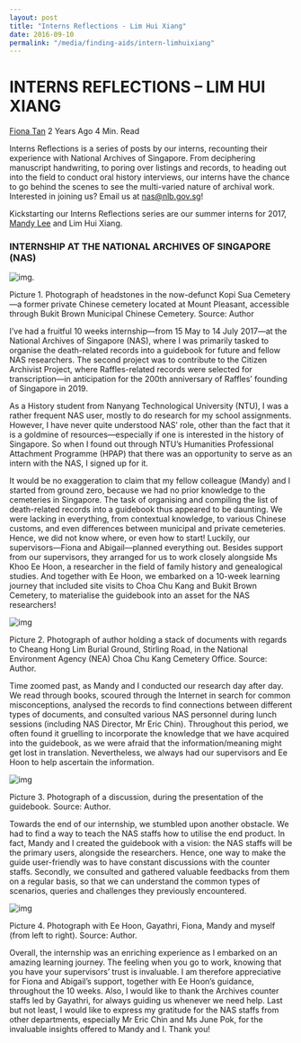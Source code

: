 ```yaml
---
layout: post
title: "Interns Reflections - Lim Hui Xiang"
date: 2016-09-10
permalink: "/media/finding-aids/intern-limhuixiang"
---
```


# INTERNS REFLECTIONS – LIM HUI XIANG

[Fiona Tan](http://www.nas.gov.sg/blogs/offtherecord/author/nlstlp/) 2 Years Ago 4 Min. Read

Interns Reflections is a series of posts by our interns, recounting their experience with National Archives of Singapore. From deciphering manuscript handwriting, to poring over listings and records, to heading out into the field to conduct oral history interviews, our interns have the chance to go behind the scenes to see the multi-varied nature of archival work. Interested in joining us? Email us at nas@nlb.gov.sg!

Kickstarting our Interns Reflections series are our summer interns for 2017, [Mandy Lee](/media/finding-aids/intern-mandy) and Lim Hui Xiang.

### **INTERNSHIP AT THE NATIONAL ARCHIVES OF SINGAPORE (NAS)**

![img](http://www.nas.gov.sg/blogs/offtherecord/wp-content/uploads/2017/08/img_5987affb2f7f7.png).

Picture 1. Photograph of headstones in the now-defunct Kopi Sua Cemetery—a former private Chinese cemetery located at Mount Pleasant, accessible through Bukit Brown Municipal Chinese Cemetery. Source: Author

I’ve had a fruitful 10 weeks internship—from 15 May to 14 July 2017—at the National Archives of Singapore (NAS), where I was primarily tasked to organise the death-related records into a guidebook for future and fellow NAS researchers. The second project was to contribute to the Citizen Archivist Project, where Raffles-related records were selected for transcription—in anticipation for the 200th anniversary of Raffles’ founding of Singapore in 2019.

As a History student from Nanyang Technological University (NTU), I was a rather frequent NAS user, mostly to do research for my school assignments. However, I have never quite understood NAS’ role, other than the fact that it is a goldmine of resources—especially if one is interested in the history of Singapore. So when I found out through NTU’s Humanities Professional Attachment Programme (HPAP) that there was an opportunity to serve as an intern with the NAS, I signed up for it.

It would be no exaggeration to claim that my fellow colleague (Mandy) and I started from ground zero, because we had no prior knowledge to the cemeteries in Singapore. The task of organising and compiling the list of death-related records into a guidebook thus appeared to be daunting. We were lacking in everything, from contextual knowledge, to various Chinese customs, and even differences between municipal and private cemeteries. Hence, we did not know where, or even how to start! Luckily, our supervisors—Fiona and Abigail—planned everything out. Besides support from our supervisors, they arranged for us to work closely alongside Ms Khoo Ee Hoon, a researcher in the field of family history and genealogical studies. And together with Ee Hoon, we embarked on a 10-week learning journey that included site visits to Choa Chu Kang and Bukit Brown Cemetery, to materialise the guidebook into an asset for the NAS researchers!

![img](http://www.nas.gov.sg/blogs/offtherecord/wp-content/uploads/2017/08/img_5987b00f7f171.png)

Picture 2. Photograph of author holding a stack of documents with regards to Cheang Hong Lim Burial Ground, Stirling Road, in the National Environment Agency (NEA) Choa Chu Kang Cemetery Office. Source: Author.

Time zoomed past, as Mandy and I conducted our research day after day. We read through books, scoured through the Internet in search for common misconceptions, analysed the records to find connections between different types of documents, and consulted various NAS personnel during lunch sessions (including NAS Director, Mr Eric Chin). Throughout this period, we often found it gruelling to incorporate the knowledge that we have acquired into the guidebook, as we were afraid that the information/meaning might get lost in translation. Nevertheless, we always had our supervisors and Ee Hoon to help ascertain the information.

![img](http://www.nas.gov.sg/blogs/offtherecord/wp-content/uploads/2017/08/img_5987b022eee39.png)

 Picture 3. Photograph of a discussion, during the presentation of the guidebook. Source: Author.

Towards the end of our internship, we stumbled upon another obstacle. We had to find a way to teach the NAS staffs how to utilise the end product. In fact, Mandy and I created the guidebook with a vision: the NAS staffs will be the primary users, alongside the researchers. Hence, one way to make the guide user-friendly was to have constant discussions with the counter staffs. Secondly, we consulted and gathered valuable feedbacks from them on a regular basis, so that we can understand the common types of scenarios, queries and challenges they previously encountered.

![img](http://www.nas.gov.sg/blogs/offtherecord/wp-content/uploads/2017/08/img_5987b03ab3815.png)

 Picture 4. Photograph with Ee Hoon, Gayathri, Fiona, Mandy and myself (from left to right). Source: Author.

Overall, the internship was an enriching experience as I embarked on an amazing learning journey. The feeling when you go to work, knowing that you have your supervisors’ trust is invaluable. I am therefore appreciative for Fiona and Abigail’s support, together with Ee Hoon’s guidance, throughout the 10 weeks. Also, I would like to thank the Archives counter staffs led by Gayathri, for always guiding us whenever we need help. Last but not least, I would like to express my gratitude for the NAS staffs from other departments, especially Mr Eric Chin and Ms June Pok, for the invaluable insights offered to Mandy and I. Thank you!